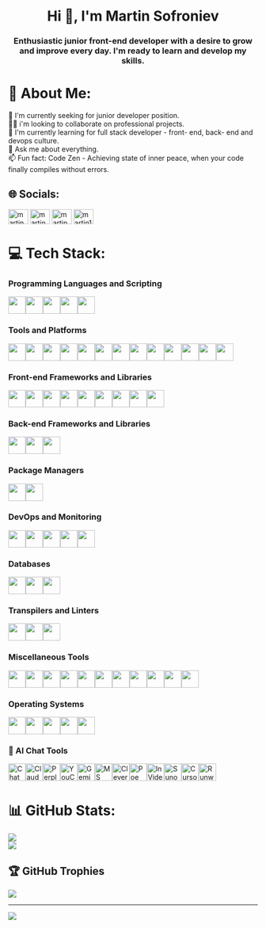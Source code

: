 <h1 align="center">Hi 👋, I'm Martin Sofroniev</h1>
<h3 align="center">Enthusiastic junior front-end developer with a desire to grow and improve every day. I'm ready to learn and develop my skills.</h3>

# 💫 About Me:
👋 I'm currently seeking for junior developer position.<br>👨‍💻 i'm looking to collaborate on professional projects.<br>🌱 I'm currently learning for full stack developer - front- end, back- end and devops culture.<br>💬 Ask me about everything.<br>📫 Fun fact: Code Zen - Achieving state of inner peace, when your code finally compiles without errors.


## 🌐 Socials:
<p align="left">
<a href="https://www.linkedin.com/in/martin-sofroniev-b4111326b/" target="blank"><img align="center" src="https://raw.githubusercontent.com/rahuldkjain/github-profile-readme-generator/master/src/images/icons/Social/linked-in-alt.svg" alt="martin sofroniev" height="30" width="40" /></a>
<a href="https://www.facebook.com/profile.php?id=100009733451214" target="blank"><img align="center" src="https://raw.githubusercontent.com/rahuldkjain/github-profile-readme-generator/master/src/images/icons/Social/facebook.svg" alt="martin sofroniev" height="30" width="40" /></a>
<a href="https://instagram.com/martin_13s18" target="blank"><img align="center" src="https://raw.githubusercontent.com/rahuldkjain/github-profile-readme-generator/master/src/images/icons/Social/instagram.svg" alt="martin_sw4" height="30" width="40" /></a>
<a href="https://discord.gg/martin13s18" target="blank"><img align="center" src="https://raw.githubusercontent.com/rahuldkjain/github-profile-readme-generator/master/src/images/icons/Social/discord.svg" alt="martin13s18" height="30" width="40" /></a>
</p>

# 💻 Tech Stack:

### Programming Languages and Scripting
<div style="display: flex; flex-wrap: wrap;">
  <img src="https://img.shields.io/badge/C++-00599C?style=flat&logo=c%2B%2B&logoColor=white" height=35"">
  <img src="https://img.shields.io/badge/CSS3-1572B6?style=flat&logo=css3&logoColor=white" height=35"">
  <img src="https://img.shields.io/badge/HTML5-E34F26?style=flat&logo=html5&logoColor=white" height=35"">
  <img src="https://img.shields.io/badge/JavaScript-F7DF1E?style=flat&logo=javascript&logoColor=black" height=35"">
  <img src="https://img.shields.io/badge/TypeScript-007ACC?style=flat&logo=typescript&logoColor=white" height=35"">
</div>

### Tools and Platforms
<div style="display: flex; flex-wrap: wrap;">
  <img src="https://img.shields.io/badge/Windows%20Terminal-4D4D4D?style=flat&logo=windowsterminal&logoColor=white" height=35"">
  <img src="https://img.shields.io/badge/Azure-0078D4?style=flat&logo=microsoftazure&logoColor=white" height=35"">
  <img src="https://img.shields.io/badge/Firebase-FFCA28?style=flat&logo=firebase&logoColor=black" height=35"">
  <img src="https://img.shields.io/badge/GitHub%20Pages-327FC7?style=flat&logo=github&logoColor=white" height=35"">
  <img src="https://img.shields.io/badge/Heroku-430098?style=flat&logo=heroku&logoColor=white" height=35"">
  <img src="https://img.shields.io/badge/Render-46E3B7?style=flat&logo=render&logoColor=black" height=35"">
  <img src="https://img.shields.io/badge/Netlify-00C7B7?style=flat&logo=netlify&logoColor=white" height=35"">
  <img src="https://img.shields.io/badge/Vercel-000000?style=flat&logo=vercel&logoColor=white" height=35"">
  <img src="https://img.shields.io/badge/Azure%20DevOps-0078D7?style=flat&logo=azuredevops&logoColor=white" height=35"">
  <img src="https://img.shields.io/badge/Jira-0052CC?style=flat&logo=jira&logoColor=white" height=35"">
  <img src="https://img.shields.io/badge/MS%20Office-D83B01?style=flat&logo=microsoftoffice&logoColor=white" height=35"">
  <img src="https://img.shields.io/badge/Docker%20Compose-2496ED?style=flat&logo=docker&logoColor=white" height=35"">
  <img src="https://img.shields.io/badge/Git-F05032?style=flat&logo=git&logoColor=white" height=35"">
</div>

### Front-end Frameworks and Libraries
<div style="display: flex; flex-wrap: wrap;">
  <img src="https://img.shields.io/badge/Angular-DD0031?style=flat&logo=angular&logoColor=white" height=35"">
  <img src="https://img.shields.io/badge/React-61DAFB?style=flat&logo=react&logoColor=black" height=35"">
  <img src="https://img.shields.io/badge/jQuery-0769AD?style=flat&logo=jquery&logoColor=white" height=35"">
  <img src="https://img.shields.io/badge/RXJS-B7178C?style=flat&logo=reactivex&logoColor=white" height=35"">
  <img src="https://img.shields.io/badge/Styled--components-DB7093?style=flat&logo=styled-components&logoColor=white" height=35"">
  <img src="https://img.shields.io/badge/TailwindCSS-38B2AC?style=flat&logo=tailwind-css&logoColor=white" height=35"">
  <img src="https://img.shields.io/badge/Bootstrap-7952B3?style=flat&logo=bootstrap&logoColor=white" height=35"">
  <img src="https://img.shields.io/badge/MUI-007FFF?style=flat&logo=mui&logoColor=white" height=35"">
  <img src="https://img.shields.io/badge/React%20Router-CA4245?style=flat&logo=react-router&logoColor=white" height=35"">
</div>

### Back-end Frameworks and Libraries
<div style="display: flex; flex-wrap: wrap;">
  <img src="https://img.shields.io/badge/Express.js-000000?style=flat&logo=express&logoColor=white" height=35"">
  <img src="https://img.shields.io/badge/Node.js-339933?style=flat&logo=nodedotjs&logoColor=white" height=35"">
  <img src="https://img.shields.io/badge/Nodemon-76D04B?style=flat&logo=nodemon&logoColor=white" height=35"">
</div>

### Package Managers
<div style="display: flex; flex-wrap: wrap;">
  <img src="https://img.shields.io/badge/NPM-CB3837?style=flat&logo=npm&logoColor=white" height=35"">
  <img src="https://img.shields.io/badge/Yarn-2C8EBB?style=flat&logo=yarn&logoColor=white" height=35"">
</div>

### DevOps and Monitoring
<div style="display: flex; flex-wrap: wrap;">
  <img src="https://img.shields.io/badge/Docker-2496ED?style=flat&logo=docker&logoColor=white" height=35"">
  <img src="https://img.shields.io/badge/Jenkins-D24939?style=flat&logo=jenkins&logoColor=white" height=35"">
  <img src="https://img.shields.io/badge/Terraform-623CE4?style=flat&logo=terraform&logoColor=white" height=35"">
  <img src="https://img.shields.io/badge/Grafana-F46800?style=flat&logo=grafana&logoColor=white" height=35"">
  <img src="https://img.shields.io/badge/Prometheus-E6522C?style=flat&logo=prometheus&logoColor=white" height=35"">
</div>

### Databases
<div style="display: flex; flex-wrap: wrap;">
  <img src="https://img.shields.io/badge/MongoDB-47A248?style=flat&logo=mongodb&logoColor=white" height=35"">
  <img src="https://img.shields.io/badge/MySQL-4479A1?style=flat&logo=mysql&logoColor=white" height=35"">
  <img src="https://img.shields.io/badge/Neo4j-008CC1?style=flat&logo=neo4j&logoColor=white" height=35"">
</div>

### Transpilers and Linters
<div style="display: flex; flex-wrap: wrap;">
  <img src="https://img.shields.io/badge/Babel-F9DC3E?style=flat&logo=babel&logoColor=black" height=35"">
  <img src="https://img.shields.io/badge/ESLint-4B32C3?style=flat&logo=eslint&logoColor=white" height=35"">
  <img src="https://img.shields.io/badge/Prettier-F7B93E?style=flat&logo=prettier&logoColor=black" height=35"">
</div>

### Miscellaneous Tools
<div style="display: flex; flex-wrap: wrap;">
  <img src="https://img.shields.io/badge/JWT-000000?style=flat&logo=JSON%20web%20tokens&logoColor=white" height=35"">
  <img src="https://img.shields.io/badge/Webpack-8DD6F9?style=flat&logo=webpack&logoColor=black" height=35"">
  <img src="https://img.shields.io/badge/Vite-646CFF?style=flat&logo=vite&logoColor=white" height=35"">
  <img src="https://img.shields.io/badge/Nginx-009639?style=flat&logo=nginx&logoColor=white" height=35"">
  <img src="https://img.shields.io/badge/Adobe-FF0000?style=flat&logo=adobe&logoColor=white" height=35"">
  <img src="https://img.shields.io/badge/Adobe%20Acrobat%20Reader-EC1C24?style=flat&logo=adobe-acrobat-reader&logoColor=white" height=35"">
  <img src="https://img.shields.io/badge/Create%20React%20App-09D3AC?style=flat&logo=create-react-app&logoColor=white" height=35"">
  <img src="https://img.shields.io/badge/Figma-F24E1E?style=flat&logo=figma&logoColor=white" height=35"">
  <img src="https://img.shields.io/badge/Jekyll-CC0000?style=flat&logo=jekyll&logoColor=white" height=35"">
  <img src="https://img.shields.io/badge/WordPress-21759B?style=flat&logo=wordpress&logoColor=white" height=35"">
  <img src="https://img.shields.io/badge/Jquery%20AJAX-0769AD?style=flat&logo=jquery&logoColor=white" height=35"">
</div>

### Operating Systems
<div style="display: flex; flex-wrap: wrap;">
  <img src="https://img.shields.io/badge/Windows-0078D6?style=flat&logo=windows&logoColor=white" height=35"">
  <img src="https://img.shields.io/badge/Linux%20Kernel-FCC624?style=flat&logo=linux&logoColor=black" height=35"">
  <img src="https://img.shields.io/badge/Ubuntu-E95420?style=flat&logo=ubuntu&logoColor=white" height=35"">
  <img src="https://img.shields.io/badge/Alpine%20Linux-0D597F?style=flat&logo=alpinelinux&logoColor=white" height=35"">
  <img src="https://img.shields.io/badge/RedHat-EE0000?style=flat&logo=redhat&logoColor=white" height=35"">
</div>

### 🤖 AI Chat Tools  
 
<div style="display: flex; flex-wrap: wrap;">
  <img src="https://img.shields.io/badge/ChatGPT-10A37F?style=for-the-badge&logo=openai&logoColor=white" alt="ChatGPT" height=35"">
  <img src="https://img.shields.io/badge/Claude-3F4FA0?style=for-the-badge&logo=anthropic&logoColor=white" alt="Claude" height=35"">
  <img src="https://img.shields.io/badge/Perplexity-0056D2?style=for-the-badge&logo=perplexity&logoColor=white" alt="Perplexity" height=35"">
  <img src="https://img.shields.io/badge/YouChat-FF6C37?style=for-the-badge&logo=you&logoColor=white" alt="YouChat" height=35"">
  <img src="https://img.shields.io/badge/Gemini-4285F4?style=for-the-badge&logo=google&logoColor=white" alt="Gemini" height=35"">
  <img src="https://img.shields.io/badge/MS%20Copilot-0078D4?style=for-the-badge&logo=microsoft&logoColor=white" alt="MS Copilot" height=35"">
  <img src="https://img.shields.io/badge/CleverBot-00B8D4?style=for-the-badge&logo=cleverbot&logoColor=white" alt="CleverBot" height=35"">
  <img src="https://img.shields.io/badge/Poe-9B51E0?style=for-the-badge&logo=poe&logoColor=white" alt="Poe" height=35"">
  <img src="https://img.shields.io/badge/InVideo%20AI-F68585?style=for-the-badge&logo=invideo&logoColor=white" alt="InVideo AI" height=35"">
  <img src="https://img.shields.io/badge/Suno%20Music-FF4A83?style=for-the-badge&logo=suno&logoColor=white" alt="Suno Music" height=35"">
  <img src="https://img.shields.io/badge/Cursor-4CAF50?style=for-the-badge&logo=cursor&logoColor=white" alt="Cursor" height=35"">
  <img src="https://img.shields.io/badge/Runway-000000?style=for-the-badge&logo=runwayml&logoColor=white" alt="Runway" height=35"">
</div>

# 📊 GitHub Stats:
![](https://github-readme-streak-stats.herokuapp.com/?user=Martin322s&theme=dark&hide_border=false)<br/>
![](https://github-readme-stats.vercel.app/api/top-langs/?username=Martin322s&theme=dark&hide_border=false&include_all_commits=true&count_private=true&layout=compact)

## 🏆 GitHub Trophies
![](https://github-profile-trophy.vercel.app/?username=Martin322s&theme=radical&no-frame=false&no-bg=false&margin-w=4)

---
[![](https://visitcount.itsvg.in/api?id=Martin322&label=Profile%20Views&color=8&icon=0&pretty=true)](https://visitcount.itsvg.in)

<!-- Proudly created with GPRM ( https://gprm.itsvg.in ) -->
